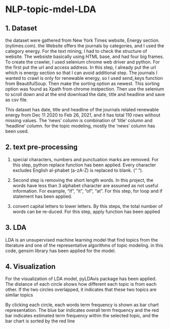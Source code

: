# NLP-topic-mdel-LDA

## 1. Dataset

the dataset were gathered from New York Times website, Energy section. (nytimes.com). the Website offers the journals by categories, and I used the category energy. For the text mining, I had to check the structure of website. 
The websiste basically using HTML base, and had four big frames. To create the crawler, I used selenium chrome web driver and python. For the first put the url and access address. In this step, I already put the url which is  energy section so that I can avoid additional step. The journals I wanted to crawl is only for renewable energy, so I used send_keys function from BeautifulSoup. Then make the sorting option as newest. This sorting option was found as Xpath from chrome instpection. 
Then use the selenium to scroll down and at the end download the date, title and headline and save as csv file.


This dataset has date, title and headline of the journals related renewable energy from Dec 11 2020 to Feb 26, 2021, and it has total 110 rows without missing values.
The ‘news’ column is combination of ‘title’ column and ‘headline’ column. for the topic modeling, mostly the ‘news’ column has been used.

## 2. text pre-processing
1) special characters, numbers and punctuation marks are removed. For this step, python replace function has been applied. Every character excludes English al-phabet (a-zA-Z) is replaced to blank. (“ “).

2) Second step is removing the short length words. In this project, the words have less than 3 alphabet character are assumed as not useful information. For example, “if”, “it”, “of”, “at”. For this step, for loop and if statement has been applied. 

3) convert capital letters to lower letters. By this steps, the total number of words can be re-duced. For this step, apply function has been applied

## 3. LDA
LDA is an unsupervised machine learning model that find topics from the literature and one of the representative algorithms of topic modeling. in this code, gensim library has been applied for the model. 
## 4. Visualization
For the visualization of LDA model, pyLDAvis package has been applied.
The distance of each circle shows how different each topic is from each other. If the two circles overlapped, it indicates that these two topics are similar topics

By clicking each circle, each words term frequency is shown as bar chart representation. The blue bar indicates overall term frequency and the red bar indicates estimated term frequency within the selected topic, and the bar chart is sorted by the red line
